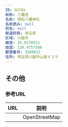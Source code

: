 ```yaml
---
ID: SUl8x
総称: 八幡宮
名称: 宿粒八幡神社
名称読み: null
別名: null
都道府県: 埼玉県
区域: 川越市
緯度: 35.9370521
経度: 139.4757506
郵便番号: 3500822
住所: 埼玉県川越市山田４３９
---
```


## その他

### 参考URL

| URL | 説明          |
| --- | ------------- |
|     | OpenStreetMap |
